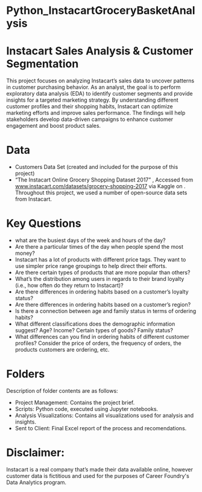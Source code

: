 # Python_InstacartGroceryBasketAnalysis

# Instacart Sales Analysis & Customer Segmentation

This project focuses on analyzing Instacart’s sales data to uncover patterns in customer purchasing behavior. As an analyst, the goal is to perform exploratory data analysis (EDA) to identify customer segments and provide insights for a targeted marketing strategy. By understanding different customer profiles and their shopping habits, Instacart can optimize marketing efforts and improve sales performance. The findings will help stakeholders develop data-driven campaigns to enhance customer engagement and boost product sales.

# Data

* Customers Data Set (created and included for the purpose of this project)
* “The Instacart Online Grocery Shopping Dataset 2017” , Accessed from www.instacart.com/datasets/grocery-shopping-2017 via Kaggle on <date>.
Throughout this project, we used a number of open-source data sets from Instacart.

# Key Questions

* what are the busiest days of the week and hours of the day?
* Are there a particular times of the day when people spend the most money?
* Instacart has a lot of products with different price tags. They want to use simpler price range groupings to help direct their efforts.
* Are there certain types of products that are more popular than others?
* What’s the distribution among users in regards to their brand loyalty (i.e., how often do they return to Instacart)?
* Are there differences in ordering habits based on a customer’s loyalty status?
* Are there differences in ordering habits based on a customer’s region?
* Is there a connection between age and family status in terms of ordering habits?
* What different classifications does the demographic information suggest? Age? Income? Certain types of goods? Family status?
* What differences can you find in ordering habits of different customer profiles? Consider the price of orders, the frequency of orders, the products customers are ordering, etc.

# Folders

Description of folder contents are as follows:

* Project Management: Contains the project brief.
* Scripts: Python code, executed using Jupyter notebooks.
* Analysis Visualizations: Contains all visualizations used for analysis and insights.
* Sent to Client: Final Excel report of the process and recomendations.

# Disclaimer:

Instacart is a real company that’s made their data available online, however customer data is fictitious and used for the purposes of Career Foundry's Data Analytics program.
  

